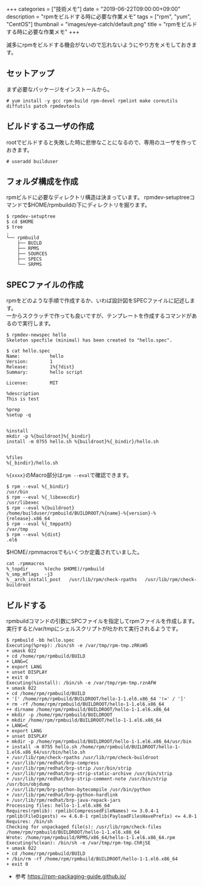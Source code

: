 +++
categories = ["技術メモ"]
date = "2019-06-22T09:00:00+09:00"
description = "rpmをビルドする時に必要な作業メモ"
tags = ["rpm", "yum", "CentOS"]
thumbnail = "images/eye-catch/default.png"
title = "rpmをビルドする時に必要な作業メモ"
+++

滅多にrpmをビルドする機会がないので忘れないようにやり方をメモしておきます。

## セットアップ

まず必要なパッケージをインストールから。

```
# yum install -y gcc rpm-build rpm-devel rpmlint make coreutils diffutils patch rpmdevtools
```

## ビルドするユーザの作成

rootでビルドすると失敗した時に悲惨なことになるので、専用のユーザを作っておきます。

```
# useradd builduser
```

## フォルダ構成を作成

rpmビルドに必要なディレクトリ構造は決まっています。
rpmdev-setuptreeコマンドで$HOME/rpmbuildの下にディレクトリを掘ります。

```
$ rpmdev-setuptree
$ cd $HOME
$ tree
.
└── rpmbuild
    ├── BUILD
    ├── RPMS
    ├── SOURCES
    ├── SPECS
    └── SRPMS
```

## SPECファイルの作成

rpmをどのような手順で作成するか、いわば設計図をSPECファイルに記述します。  
一からスクラッチで作っても良いですが、テンプレートを作成するコマンドがあるので実行します。

```
$ rpmdev-newspec hello
Skeleton specfile (minimal) has been created to "hello.spec".
```

```
$ cat hello.spec
Name:           hello
Version:        1
Release:        1%{?dist}
Summary:        hello script

License:        MIT

%description
This is test

%prep
%setup -q


%install
mkdir -p %{buildroot}%{_bindir}
install -m 0755 hello.sh %{buildroot}%{_bindir}/hello.sh


%files
%{_bindir}/hello.sh
```

`%{xxxx}`のMacro部分は`rpm --eval`で確認できます。

```
$ rpm --eval %{_bindir}
/usr/bin
$ rpm --eval %{_libexecdir}
/usr/libexec
$ rpm --eval %{buildroot}
/home/builduser/rpmbuild/BUILDROOT/%{name}-%{version}-%{release}.x86_64
$ rpm --eval %{_tmppath}
/var/tmp
$ rpm --eval %{dist}
.el6
```
$HOME/.rpmmacrosでもいくつか定義されていました。

```
cat .rpmmacros
%_topdir      %(echo $HOME)/rpmbuild
%_smp_mflags  -j3
%__arch_install_post   /usr/lib/rpm/check-rpaths   /usr/lib/rpm/check-buildroot
```

## ビルドする

rpmbuildコマンドの引数にSPCファイルを指定してrpmファイルを作成します。  
実行すると/var/tmpにシェルスクリプトが吐かれて実行されるようです。

```
$ rpmbuild -bb hello.spec
Executing(%prep): /bin/sh -e /var/tmp/rpm-tmp.zRKoW5
+ umask 022
+ cd /home/rpm/rpmbuild/BUILD
+ LANG=C
+ export LANG
+ unset DISPLAY
+ exit 0
Executing(%install): /bin/sh -e /var/tmp/rpm-tmp.rznAFW
+ umask 022
+ cd /home/rpm/rpmbuild/BUILD
+ '[' /home/rpm/rpmbuild/BUILDROOT/hello-1-1.el6.x86_64 '!=' / ']'
+ rm -rf /home/rpm/rpmbuild/BUILDROOT/hello-1-1.el6.x86_64
++ dirname /home/rpm/rpmbuild/BUILDROOT/hello-1-1.el6.x86_64
+ mkdir -p /home/rpm/rpmbuild/BUILDROOT
+ mkdir /home/rpm/rpmbuild/BUILDROOT/hello-1-1.el6.x86_64
+ LANG=C
+ export LANG
+ unset DISPLAY
+ mkdir -p /home/rpm/rpmbuild/BUILDROOT/hello-1-1.el6.x86_64/usr/bin
+ install -m 0755 hello.sh /home/rpm/rpmbuild/BUILDROOT/hello-1-1.el6.x86_64/usr/bin/hello.sh
+ /usr/lib/rpm/check-rpaths /usr/lib/rpm/check-buildroot
+ /usr/lib/rpm/redhat/brp-compress
+ /usr/lib/rpm/redhat/brp-strip /usr/bin/strip
+ /usr/lib/rpm/redhat/brp-strip-static-archive /usr/bin/strip
+ /usr/lib/rpm/redhat/brp-strip-comment-note /usr/bin/strip /usr/bin/objdump
+ /usr/lib/rpm/brp-python-bytecompile /usr/bin/python
+ /usr/lib/rpm/redhat/brp-python-hardlink
+ /usr/lib/rpm/redhat/brp-java-repack-jars
Processing files: hello-1-1.el6.x86_64
Requires(rpmlib): rpmlib(CompressedFileNames) <= 3.0.4-1 rpmlib(FileDigests) <= 4.6.0-1 rpmlib(PayloadFilesHavePrefix) <= 4.0-1
Requires: /bin/sh
Checking for unpackaged file(s): /usr/lib/rpm/check-files /home/rpm/rpmbuild/BUILDROOT/hello-1-1.el6.x86_64
Wrote: /home/rpm/rpmbuild/RPMS/x86_64/hello-1-1.el6.x86_64.rpm
Executing(%clean): /bin/sh -e /var/tmp/rpm-tmp.ChRjSE
+ umask 022
+ cd /home/rpm/rpmbuild/BUILD
+ /bin/rm -rf /home/rpm/rpmbuild/BUILDROOT/hello-1-1.el6.x86_64
+ exit 0
```


- 参考
https://rpm-packaging-guide.github.io/